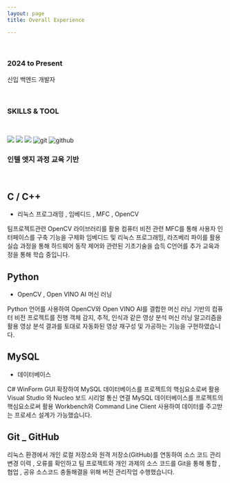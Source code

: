 ```yaml
---
layout: page
title: Overall Experience

---
```


  
<br/>


### 2024 to Present  

신입 백엔드 개발자  

<br>

### SKILLS & TOOL

<br>

<img src="https://img.shields.io/badge/C -1F36C7?style=for-the-badge&logo=C&logoColor=black"/> <img src="https://img.shields.io/badge/Python-yellow?style=for-the-badge&logo=python&logoColor=3776AB"/> <img src="https://img.shields.io/badge/MySql-lightblue?style=for-the-badge&logo=mysql&logoColor=black"/> ![git](https://img.shields.io/badge/git-F05032?style=for-the-badge&logo=git&logoColor=yellow) ![github](https://img.shields.io/badge/github-181717?style=for-the-badge&logo=github&logoColor=white)


### 인텔 엣지 과정 교육 기반 
<br>


## C / C++  
- 리눅스 프로그래밍 , 임베디드 , MFC , OpenCV

팀프로젝트관련 OpenCV 라이브러리를 활용 컴퓨터 비전 관련 MFC를 통해 사용자 인터페이스를 구축 기능을 구체화
임베디드 및 리눅스 프로그래밍, 라즈베리 파이를 활용 실습 과정을 통해 하드웨어 동작 제어와 관련된 기초기술을 습득
C언어를 추가 교육과정을 통해 학습 중입니다.


## Python  
- OpenCV , Open VINO AI 머신 러닝

Python 언어를 사용하여 OpenCV와 Open VINO AI를 결합한 머신 러닝 기반의 
컴퓨터 비전 프로젝트를 진행 객체 감지, 추적, 인식과 같은 영상 분석 머신 러닝 알고리즘을 활용
영상 분석 결과를 토대로 자동화된 영상 재구성 및 가공하는 기능을 구현하였습니다.


## MySQL  
- 데이터베이스 

C# WinForm GUI 확장하여 MySQL 데이터베이스를 프로젝트의 핵심요소로써 활용
Visual Studio 와 Nucleo 보드 시리얼 통신 연결
MySQL 데이터베이스를 프로젝트의 핵심요소로써 활용
Workbench와 Command Line Client 사용하여 데이터를 주고받는 프로세스 설계가 가능했습니다.


## Git _ GitHub

리눅스 환경에서 개인 로컬 저장소와 원격 저장소(GitHub)를 연동하여 소스 코드 관리
변경 이력 , 오류를 확인하고 팀 프로젝트와 개인 과제의 소스 코드를 Git을 통해 통합 , 협업 , 공유
소스코드 충돌해결을 위해 버전 관리작업 수행했습니다.

<br/>


